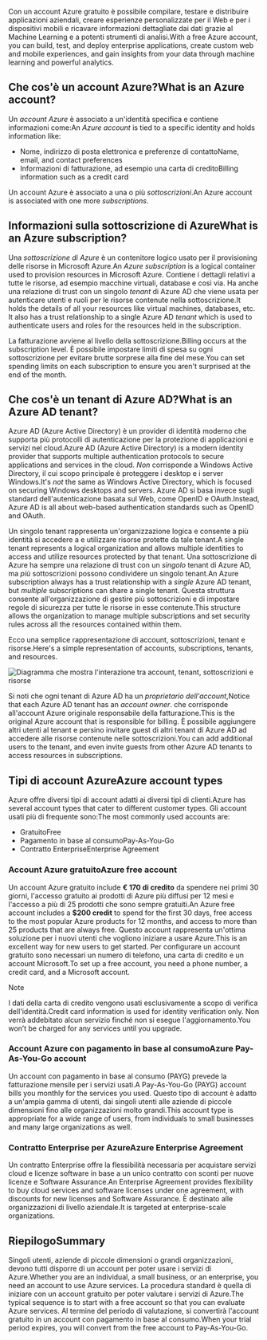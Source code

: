 <span data-ttu-id="e1a66-101">Con un account Azure gratuito è possibile compilare, testare e distribuire applicazioni aziendali, creare esperienze personalizzate per il Web e per i dispositivi mobili e ricavare informazioni dettagliate dai dati grazie al Machine Learning e a potenti strumenti di analisi.</span><span class="sxs-lookup"><span data-stu-id="e1a66-101">With a free Azure account, you can build, test, and deploy enterprise applications, create custom web and mobile experiences, and gain insights from your data through machine learning and powerful analytics.</span></span>

## <a name="what-is-an-azure-account"></a><span data-ttu-id="e1a66-102">Che cos'è un account Azure?</span><span class="sxs-lookup"><span data-stu-id="e1a66-102">What is an Azure account?</span></span>

<span data-ttu-id="e1a66-103">Un _account Azure_ è associato a un'identità specifica e contiene informazioni come:</span><span class="sxs-lookup"><span data-stu-id="e1a66-103">An _Azure account_ is tied to a specific identity and holds information like:</span></span>

- <span data-ttu-id="e1a66-104">Nome, indirizzo di posta elettronica e preferenze di contatto</span><span class="sxs-lookup"><span data-stu-id="e1a66-104">Name, email, and contact preferences</span></span>
- <span data-ttu-id="e1a66-105">Informazioni di fatturazione, ad esempio una carta di credito</span><span class="sxs-lookup"><span data-stu-id="e1a66-105">Billing information such as a credit card</span></span>

<span data-ttu-id="e1a66-106">Un account Azure è associato a una o più _sottoscrizioni_.</span><span class="sxs-lookup"><span data-stu-id="e1a66-106">An Azure account is associated with one more  _subscriptions_.</span></span>

## <a name="what-is-an-azure-subscription"></a><span data-ttu-id="e1a66-107">Informazioni sulla sottoscrizione di Azure</span><span class="sxs-lookup"><span data-stu-id="e1a66-107">What is an Azure subscription?</span></span>

<span data-ttu-id="e1a66-108">Una _sottoscrizione di Azure_ è un contenitore logico usato per il provisioning delle risorse in Microsoft Azure.</span><span class="sxs-lookup"><span data-stu-id="e1a66-108">An _Azure subscription_ is a logical container used to provision resources in Microsoft Azure.</span></span> <span data-ttu-id="e1a66-109">Contiene i dettagli relativi a tutte le risorse, ad esempio macchine virtuali, database e così via. Ha anche una relazione di trust con un singolo _tenant_ di Azure AD che viene usata per autenticare utenti e ruoli per le risorse contenute nella sottoscrizione.</span><span class="sxs-lookup"><span data-stu-id="e1a66-109">It holds the details of all your resources like virtual machines, databases, etc. It also has a trust relationship to a single Azure AD _tenant_ which is used to authenticate users and roles for the resources held in the subscription.</span></span>

<span data-ttu-id="e1a66-110">La fatturazione avviene al livello della sottoscrizione.</span><span class="sxs-lookup"><span data-stu-id="e1a66-110">Billing occurs at the subscription level.</span></span> <span data-ttu-id="e1a66-111">È possibile impostare limiti di spesa su ogni sottoscrizione per evitare brutte sorprese alla fine del mese.</span><span class="sxs-lookup"><span data-stu-id="e1a66-111">You can set spending limits on each subscription to ensure you aren't surprised at the end of the month.</span></span> 

## <a name="what-is-an-azure-ad-tenant"></a><span data-ttu-id="e1a66-112">Che cos'è un tenant di Azure AD?</span><span class="sxs-lookup"><span data-stu-id="e1a66-112">What is an Azure AD tenant?</span></span>

<span data-ttu-id="e1a66-113">Azure AD (Azure Active Directory) è un provider di identità moderno che supporta più protocolli di autenticazione per la protezione di applicazioni e servizi nel cloud.</span><span class="sxs-lookup"><span data-stu-id="e1a66-113">Azure AD (Azure Active Directory) is a modern identity provider that supports multiple authentication protocols to secure applications and services in the cloud.</span></span> <span data-ttu-id="e1a66-114">_Non_ corrisponde a Windows Active Directory, il cui scopo principale è proteggere i desktop e i server Windows.</span><span class="sxs-lookup"><span data-stu-id="e1a66-114">It's _not_ the same as Windows Active Directory, which is focused on securing Windows desktops and servers.</span></span> <span data-ttu-id="e1a66-115">Azure AD si basa invece sugli standard dell'autenticazione basata sul Web, come OpenID e OAuth.</span><span class="sxs-lookup"><span data-stu-id="e1a66-115">Instead, Azure AD is all about web-based authentication standards such as OpenID and OAuth.</span></span>

<span data-ttu-id="e1a66-116">Un singolo tenant rappresenta un'organizzazione logica e consente a più identità si accedere a e utilizzare risorse protette da tale tenant.</span><span class="sxs-lookup"><span data-stu-id="e1a66-116">A single tenant represents a logical organization and allows multiple identities to access and utilize resources protected by that tenant.</span></span> <span data-ttu-id="e1a66-117">Una sottoscrizione di Azure ha sempre una relazione di trust con un _singolo_ tenant di Azure AD, ma _più_ sottoscrizioni possono condividere un singolo tenant.</span><span class="sxs-lookup"><span data-stu-id="e1a66-117">An Azure subscription always has a trust relationship with a _single_ Azure AD tenant, but _multiple_ subscriptions can share a single tenant.</span></span> <span data-ttu-id="e1a66-118">Questa struttura consente all'organizzazione di gestire più sottoscrizioni e di impostare regole di sicurezza per tutte le risorse in esse contenute.</span><span class="sxs-lookup"><span data-stu-id="e1a66-118">This structure allows the organization to manage multiple subscriptions and set security rules across all the resources contained within them.</span></span>

<span data-ttu-id="e1a66-119">Ecco una semplice rappresentazione di account, sottoscrizioni, tenant e risorse.</span><span class="sxs-lookup"><span data-stu-id="e1a66-119">Here's a simple representation of accounts, subscriptions, tenants, and resources.</span></span>

![Diagramma che mostra l'interazione tra account, tenant, sottoscrizioni e risorse](../media/3-azure-ad-tenant.png)

<span data-ttu-id="e1a66-121">Si noti che ogni tenant di Azure AD ha un _proprietario dell'account_,</span><span class="sxs-lookup"><span data-stu-id="e1a66-121">Notice that each Azure AD tenant has an _account owner_.</span></span> <span data-ttu-id="e1a66-122">che corrisponde all'account Azure originale responsabile della fatturazione.</span><span class="sxs-lookup"><span data-stu-id="e1a66-122">This is the original Azure account that is responsible for billing.</span></span> <span data-ttu-id="e1a66-123">È possibile aggiungere altri utenti al tenant e persino invitare guest di altri tenant di Azure AD ad accedere alle risorse contenute nelle sottoscrizioni.</span><span class="sxs-lookup"><span data-stu-id="e1a66-123">You can add additional users to the tenant, and even invite guests from other Azure AD tenants to access resources in subscriptions.</span></span>

## <a name="azure-account-types"></a><span data-ttu-id="e1a66-124">Tipi di account Azure</span><span class="sxs-lookup"><span data-stu-id="e1a66-124">Azure account types</span></span>

<span data-ttu-id="e1a66-125">Azure offre diversi tipi di account adatti ai diversi tipi di clienti.</span><span class="sxs-lookup"><span data-stu-id="e1a66-125">Azure has several account types that cater to different customer types.</span></span> <span data-ttu-id="e1a66-126">Gli account usati più di frequente sono:</span><span class="sxs-lookup"><span data-stu-id="e1a66-126">The most commonly used accounts are:</span></span>

- <span data-ttu-id="e1a66-127">Gratuito</span><span class="sxs-lookup"><span data-stu-id="e1a66-127">Free</span></span>
- <span data-ttu-id="e1a66-128">Pagamento in base al consumo</span><span class="sxs-lookup"><span data-stu-id="e1a66-128">Pay-As-You-Go</span></span>
- <span data-ttu-id="e1a66-129">Contratto Enterprise</span><span class="sxs-lookup"><span data-stu-id="e1a66-129">Enterprise Agreement</span></span>

### <a name="azure-free-account"></a><span data-ttu-id="e1a66-130">Account Azure gratuito</span><span class="sxs-lookup"><span data-stu-id="e1a66-130">Azure free account</span></span>

<span data-ttu-id="e1a66-131">Un account Azure gratuito include **€ 170 di credito** da spendere nei primi 30 giorni, l'accesso gratuito ai prodotti di Azure più diffusi per 12 mesi e l'accesso a più di 25 prodotti che sono sempre gratuiti.</span><span class="sxs-lookup"><span data-stu-id="e1a66-131">An Azure free account includes a **$200 credit** to spend for the first 30 days, free access to the most popular Azure products for 12 months, and access to more than 25 products that are always free.</span></span> <span data-ttu-id="e1a66-132">Questo account rappresenta un'ottima soluzione per i nuovi utenti che vogliono iniziare a usare Azure.</span><span class="sxs-lookup"><span data-stu-id="e1a66-132">This is an excellent way for new users to get started.</span></span> <span data-ttu-id="e1a66-133">Per configurare un account gratuito sono necessari un numero di telefono, una carta di credito e un account Microsoft.</span><span class="sxs-lookup"><span data-stu-id="e1a66-133">To set up a free account, you need a phone number, a credit card, and a Microsoft account.</span></span>

> [!NOTE]
> <span data-ttu-id="e1a66-134">I dati della carta di credito vengono usati esclusivamente a scopo di verifica dell'identità.</span><span class="sxs-lookup"><span data-stu-id="e1a66-134">Credit card information is used for identity verification only.</span></span> <span data-ttu-id="e1a66-135">Non verrà addebitato alcun servizio finché non si esegue l'aggiornamento.</span><span class="sxs-lookup"><span data-stu-id="e1a66-135">You won’t be charged for any services until you upgrade.</span></span>

### <a name="azure-pay-as-you-go-account"></a><span data-ttu-id="e1a66-136">Account Azure con pagamento in base al consumo</span><span class="sxs-lookup"><span data-stu-id="e1a66-136">Azure Pay-As-You-Go account</span></span>

<span data-ttu-id="e1a66-137">Un account con pagamento in base al consumo (PAYG) prevede la fatturazione mensile per i servizi usati.</span><span class="sxs-lookup"><span data-stu-id="e1a66-137">A Pay-As-You-Go (PAYG) account bills you monthly for the services you used.</span></span> <span data-ttu-id="e1a66-138">Questo tipo di account è adatto a un'ampia gamma di utenti, dai singoli utenti alle aziende di piccole dimensioni fino alle organizzazioni molto grandi.</span><span class="sxs-lookup"><span data-stu-id="e1a66-138">This account type is appropriate for a wide range of users, from individuals to small businesses and many large organizations as well.</span></span>

### <a name="azure-enterprise-agreement"></a><span data-ttu-id="e1a66-139">Contratto Enterprise per Azure</span><span class="sxs-lookup"><span data-stu-id="e1a66-139">Azure Enterprise Agreement</span></span>

<span data-ttu-id="e1a66-140">Un contratto Enterprise offre la flessibilità necessaria per acquistare servizi cloud e licenze software in base a un unico contratto con sconti per nuove licenze e Software Assurance.</span><span class="sxs-lookup"><span data-stu-id="e1a66-140">An Enterprise Agreement provides flexibility to buy cloud services and software licenses under one agreement, with discounts for new licenses and Software Assurance.</span></span> <span data-ttu-id="e1a66-141">È destinato alle organizzazioni di livello aziendale.</span><span class="sxs-lookup"><span data-stu-id="e1a66-141">It is targeted at enterprise-scale organizations.</span></span>

## <a name="summary"></a><span data-ttu-id="e1a66-142">Riepilogo</span><span class="sxs-lookup"><span data-stu-id="e1a66-142">Summary</span></span>

<span data-ttu-id="e1a66-143">Singoli utenti, aziende di piccole dimensioni o grandi organizzazioni, devono tutti disporre di un account per poter usare i servizi di Azure.</span><span class="sxs-lookup"><span data-stu-id="e1a66-143">Whether you are an individual, a small business, or an enterprise, you need an account to use Azure services.</span></span> <span data-ttu-id="e1a66-144">La procedura standard è quella di iniziare con un account gratuito per poter valutare i servizi di Azure.</span><span class="sxs-lookup"><span data-stu-id="e1a66-144">The typical sequence is to start with a free account so that you can evaluate Azure services.</span></span> <span data-ttu-id="e1a66-145">Al termine del periodo di valutazione, si convertirà l'account gratuito in un account con pagamento in base al consumo.</span><span class="sxs-lookup"><span data-stu-id="e1a66-145">When your trial period expires, you will convert from the free account to Pay-As-You-Go.</span></span>